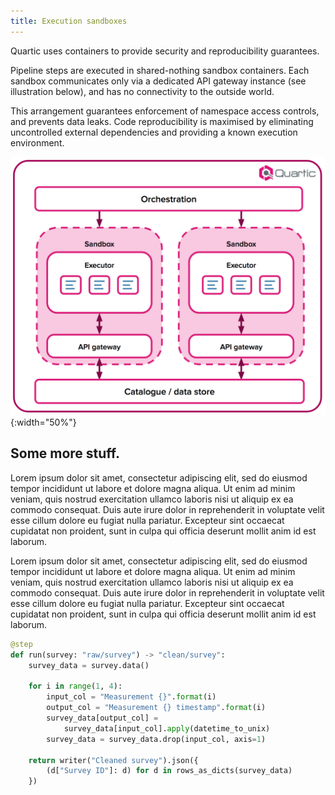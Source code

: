 ```yaml
---
title: Execution sandboxes
---
```


Quartic uses containers to provide security and reproducibility guarantees.

Pipeline steps are executed in shared-nothing sandbox containers.  Each sandbox communicates only via a dedicated API
gateway instance (see illustration below), and has no connectivity to the outside world.

This arrangement guarantees enforcement of namespace access controls, and prevents data leaks.  Code reproducibility is
maximised by eliminating uncontrolled external dependencies and providing a known execution environment.

![Execution sandboxes](assets/img/execution-sandboxes.png){:width="50%"}

## Some more stuff.

Lorem ipsum dolor sit amet, consectetur adipiscing elit, sed do eiusmod tempor incididunt ut labore et dolore magna aliqua. Ut enim ad minim veniam, quis nostrud exercitation ullamco laboris nisi ut aliquip ex ea commodo consequat. Duis aute irure dolor in reprehenderit in voluptate velit esse cillum dolore eu fugiat nulla pariatur. Excepteur sint occaecat cupidatat non proident, sunt in culpa qui officia deserunt mollit anim id est laborum.

Lorem ipsum dolor sit amet, consectetur adipiscing elit, sed do eiusmod tempor incididunt ut labore et dolore magna aliqua. Ut enim ad minim veniam, quis nostrud exercitation ullamco laboris nisi ut aliquip ex ea commodo consequat. Duis aute irure dolor in reprehenderit in voluptate velit esse cillum dolore eu fugiat nulla pariatur. Excepteur sint occaecat cupidatat non proident, sunt in culpa qui officia deserunt mollit anim id est laborum.

```py
@step
def run(survey: "raw/survey") -> "clean/survey":
    survey_data = survey.data()

    for i in range(1, 4):
        input_col = "Measurement {}".format(i)
        output_col = "Measurement {} timestamp".format(i)
        survey_data[output_col] =
            survey_data[input_col].apply(datetime_to_unix)
        survey_data = survey_data.drop(input_col, axis=1)

    return writer("Cleaned survey").json({
        (d["Survey ID"]: d) for d in rows_as_dicts(survey_data)
    })
```